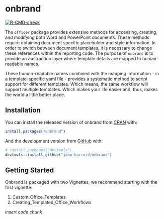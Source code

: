 
<!-- README.md is generated from README.Rmd. Please edit that file -->

# onbrand

<!-- badges: start -->

[![R-CMD-check](https://github.com/john-harrold/onbrand/workflows/R-CMD-check/badge.svg)](https://github.com/john-harrold/onbrand/actions)
<!-- badges: end -->

The `officer` package provides extensive methods for accessing,
creating, and modifying both Word and PowerPoint documents. These
methods require obtaining document specific placeholder and style
information. In order to switch between document templates, it is
necessary to change these references within the reporting code. The
purpose of `onbrand` is to provide an abstraction layer where template
details are mapped to human-readable names.

These human-readable names combined with the mapping information - in a
template-specific yaml file - provides a systematic method to script
support for different templates. Which means, the same workflow will
support multiple templates. Which makes your life easier and, thus,
makes the world a little better place.

## Installation

You can install the released version of onbrand from
[CRAN](https://CRAN.R-project.org) with:

``` r
install.packages("onbrand")
```

And the development version from [GitHub](https://github.com/) with:

``` r
# install.packages("devtools")
devtools::install_github("john-harrold/onbrand")
```

## Getting Started

Onbrand is packaged with two Vignettes, we recommend starting with the
first vignette:

1.  Custom\_Office\_Templates  
2.  Creating\_Templated\_Office\_Workflows

*insert code chunk*
